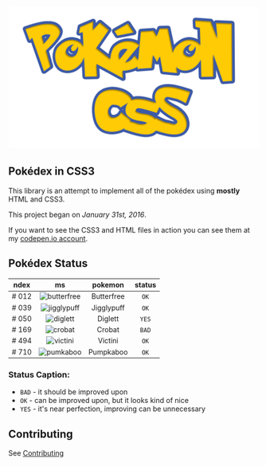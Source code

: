 ![logo](logo.png)
---

Pokédex in CSS3
---
This library is an attempt to implement all of the pokédex using **mostly** HTML and CSS3. 

This project began on *January 31st, 2016*. 

If you want to see the CSS3 and HTML files in action you can see them at my [codepen.io account](http://codepen.io/johncurcio/pens/public/).

Pokédex Status
---

| ndex   | ms            | pokemon  | status  |
| ------ |:-------------:| :-----:  | :-----: |
| # 012  | ![butterfree](http://cdn.bulbagarden.net/upload/1/14/012MS.png) | Butterfree  |   ``OK``    |
| # 039  | ![jigglypuff](http://cdn.bulbagarden.net/upload/9/9c/039MS.png) | Jigglypuff  |   ``OK``   |
| # 050  | ![diglett](http://cdn.bulbagarden.net/upload/8/8b/050MS.png) | Diglett  |   ``YES``    |
| # 169  | ![crobat](http://cdn.bulbagarden.net/upload/9/96/169MS.png) | Crobat  |   ``BAD``    |
| # 494  | ![victini](http://cdn.bulbagarden.net/upload/0/0c/494MS.png) | Victini  |   ``OK``    |
| # 710  | ![pumkaboo](http://cdn.bulbagarden.net/upload/5/5e/710MS.png) | Pumpkaboo  |   ``OK``    |

### Status Caption:

* ``BAD`` - it should be improved upon
* ``OK`` - can be improved upon, but it looks kind of nice
* ``YES`` - it's near perfection, improving can be unnecessary

Contributing
---

See [Contributing](CONTRIBUTING.md)